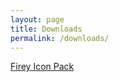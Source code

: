 ```yaml
---
layout: page
title: Downloads
permalink: /downloads/
---
```


<a href="http://mmmcgill1232.itch.io/firey-icon-pack">Firey Icon Pack</a>
